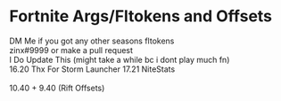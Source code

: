 # Fortnite Args/Fltokens and Offsets

DM Me if you got any other seasons fltokens
<br>
zinx#9999 or make a pull request
<br>
I Do Update This (might take a while bc i dont play much fn)
<br>
16.20 Thx For Storm Launcher
17.21 NiteStats
<br>
<br>
10.40 + 9.40 (Rift Offsets)
